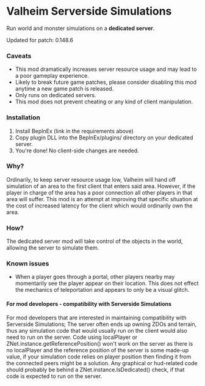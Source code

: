 # Valheim Serverside Simulations

Run world and monster simulations on a **dedicated server**.

Updated for patch: 0.148.6

### Caveats

- This mod dramatically increases server resource usage and may lead to a poor gameplay experience.
- Likely to break future game patches, please consider disabling this mod anytime a new game patch is released.
- Only runs on dedicated servers.
- This mod does not prevent cheating or any kind of client manipulation.

### Installation

 1. Install BepInEx (link in the requirements above)
 2. Copy plugin DLL into the BepInEx/plugins/ directory on your dedicated server.
 3. You're done! No client-side changes are needed.

### Why?

Ordinarily, to keep server resource usage low, Valheim will hand off simulation of an area to the first client that enters said area. However, if the player in charge of the area has a poor connection all other players in that area will suffer. This mod is an attempt at improving that specific situation at the cost of increased latency for the client which would ordinarily own the area.

### How?

The dedicated server mod will take control of the objects in the world, allowing the server to simulate them.

### Known issues

- When a player goes through a portal, other players nearby may momentarily see the player appear on their location. This does not effect the mechanics of teleportation and appears to only be a visual glitch.

#### For mod developers - compatibility with Serverside Simulations

For mod developers that are interested in maintaining compatibility with Serverside Simulations; The server often ends up owning ZDOs and terrain, thus any simulation code that would usually run on the client would also need to run on the server. Code using localPlayer or ZNet.instance.getReferencePosition() won't work on the server as there is no localPlayer and the reference position of the server is some made-up value, if your simulation code relies on player position then finding it from the connected peers might be a solution. Any graphical or hud-related code should probably be behind a ZNet.instance.IsDedicated() check, if that code is expected to run on the server.
